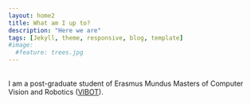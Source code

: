 ```yaml
---
layout: home2
title: What am I up to?
description: "Here we are"
tags: [Jekyll, theme, responsive, blog, template]
#image:
  #feature: trees.jpg
---
```


<br />
I am a post-graduate student of Erasmus Mundus Masters of Computer Vision and Robotics (<a href="httWhaps://www.vibot.org/" target="_blank">VIBOT</a>).

